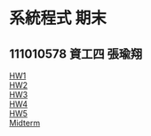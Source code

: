 # 系統程式 期末
## 111010578 資工四 張瑜翔

[HW1](https://github.com/yuyuhsiang/_sp/tree/main/hw1) \
[HW2](https://github.com/yuyuhsiang/_sp/tree/main/hw2) \
[HW3](https://github.com/yuyuhsiang/_sp/tree/main/hw3) \
[HW4](https://github.com/yuyuhsiang/_sp/tree/main/hw4) \
[HW5](https://github.com/yuyuhsiang/_sp/tree/main/hw5) \
[Midterm](https://github.com/yuyuhsiang/_sp/tree/main/Midterm)